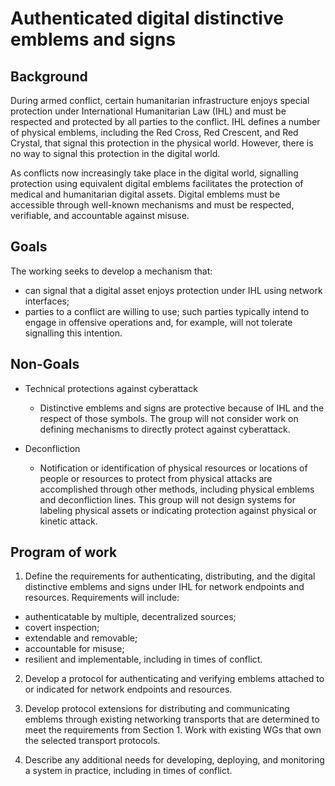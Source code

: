 # Authenticated digital distinctive emblems and signs

## Background

During armed conflict, certain humanitarian infrastructure enjoys special protection under International Humanitarian Law (IHL) and must be respected and protected by all parties to the conflict.
IHL defines a number of physical emblems, including the Red Cross, Red Crescent, and Red Crystal, that signal this protection in the physical world.
However, there is no way to signal this protection in the digital world.

As conflicts now increasingly take place in the digital world, signalling protection using equivalent digital emblems facilitates the protection of medical and humanitarian digital assets.
Digital emblems must be accessible through well-known mechanisms and must be respected, verifiable, and accountable against misuse.

## Goals

The working seeks to develop a mechanism that:

- can signal that a digital asset enjoys protection under IHL using network interfaces;
- parties to a conflict are willing to use; such parties typically intend to engage in offensive operations and, for example, will not tolerate signalling this intention.

## Non-Goals

* Technical protections against cyberattack
  * Distinctive emblems and signs are protective because of IHL and the respect of those symbols. The group will not consider work on defining mechanisms to directly protect against cyberattack.

* Deconfliction
  * Notification or identification of physical resources or locations of people or resources to protect from physical attacks are accomplished through other methods, including physical emblems and deconfliction lines. This group will not design systems for labeling physical assets or indicating protection against physical or kinetic attack.

## Program of work

1. Define the requirements for authenticating, distributing, and the digital distinctive emblems and signs under IHL for network endpoints and resources. Requirements will include: 
* authenticatable by multiple, decentralized sources; 
* covert inspection; 
* extendable and removable; 
* accountable for misuse; 
* resilient and implementable, including in times of conflict.

2. Develop a protocol for authenticating and verifying emblems attached to or indicated for network endpoints and resources.

3. Develop protocol extensions for distributing and communicating emblems through existing networking transports that are determined to meet the requirements from Section 1. Work with existing WGs that own the selected transport protocols.

4. Describe any additional needs for developing, deploying, and monitoring a system in practice, including in times of conflict.
